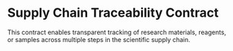 # Supply Chain Traceability Contract

This contract enables transparent tracking of research materials, reagents, or samples across multiple steps in the scientific supply chain.


